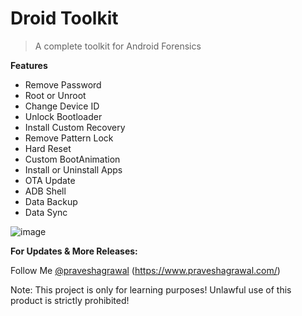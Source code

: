 # **Droid Toolkit**
> A complete toolkit for Android Forensics

**Features**
 - Remove Password
 - Root or Unroot
 - Change Device ID
 - Unlock Bootloader
 - Install Custom Recovery
 - Remove Pattern Lock
 - Hard Reset
 - Custom BootAnimation
 - Install or Uninstall Apps
 - OTA Update
 - ADB Shell
 - Data Backup
 - Data Sync

![image](https://github.com/user-attachments/assets/8fa6da76-2c33-4df2-9f59-872e035033c4)

**For Updates & More Releases:**

Follow Me [@praveshagrawal](https://github.com/praveshagrawal/)
(https://www.praveshagrawal.com/)

Note: This project is only for learning purposes! Unlawful use of this product is strictly prohibited!

